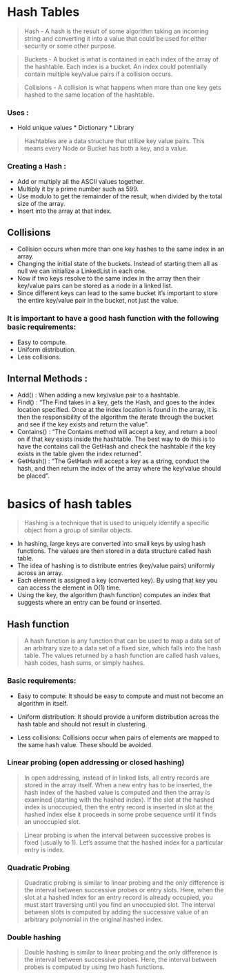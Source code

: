 # Hash Tables

> Hash - A hash is the result of some algorithm taking an incoming string and converting it into a value that could be used for either security or some other purpose. 

> Buckets - A bucket is what is contained in each index of the array of the hashtable. Each index is a bucket. An index could potentially contain multiple key/value pairs if a collision occurs.

> Collisions - A collision is what happens when more than one key gets hashed to the same location of the hashtable.

### Uses :

* Hold unique values  * Dictionary  * Library


> Hashtables are a data structure that utilize key value pairs. This means every Node or Bucket has both a key, and a value.

### Creating a Hash :

* Add or multiply all the ASCII values together.
* Multiply it by a prime number such as 599.
* Use modulo to get the remainder of the result, when divided by the total size of the array.
* Insert into the array at that index.

## Collisions 

* Collision occurs when more than one key hashes to the same index in an array.
* Changing the initial state of the buckets.
Instead of starting them all as null we can initialize a LinkedList in each one.
* Now if two keys resolve to the same index in the array then their key/value pairs can be stored as a node in a linked list.
* Since different keys can lead to the same bucket it’s important to store the entire key/value pair in the bucket, not just the value.


### It is important to have a good hash function with the following basic requirements:
* Easy to compute.
* Uniform distribution.
* Less collisions.

## Internal Methods :

* Add() : When adding a new key/value pair to a hashtable.
* Find() : “The Find takes in a key, gets the Hash, and goes to the index location specified. Once at the index location is found in the array, it is then the responsibility of the algorithm the iterate through the bucket and see if the key exists and return the value”.
* Contains() : “The Contains method will accept a key, and return a bool on if that key exists inside the hashtable. The best way to do this is to have the contains call the GetHash and check the hashtable if the key exists in the table given the index returned”.
* GetHash() : “The GetHash will accept a key as a string, conduct the hash, and then return the index of the array where the key/value should be placed”.

# basics of hash tables

> Hashing is a technique that is used to uniquely identify a specific object from a group of similar objects.

* In hashing, large keys are converted into small keys by using hash functions. The values are then stored in a data structure called hash table.
* The idea of hashing is to distribute entries (key/value pairs) uniformly across an array. 
* Each element is assigned a key (converted key). By using that key you can access the element in O(1) time. 
* Using the key, the algorithm (hash function) computes an index that suggests where an entry can be found or inserted.

## Hash function

> A hash function is any function that can be used to map a data set of an arbitrary size to a data set of a fixed size, which falls into the hash table.
>  The values returned by a hash function are called hash values, hash codes, hash sums, or simply hashes.

### Basic requirements:

* Easy to compute: It should be easy to compute and must not become an algorithm in itself.

* Uniform distribution: It should provide a uniform distribution across the hash table and should not result in clustering.

* Less collisions: Collisions occur when pairs of elements are mapped to the same hash value. These should be avoided.

### Linear probing (open addressing or closed hashing)
> In open addressing, instead of in linked lists, all entry records are stored in the array itself. When a new entry has to be inserted, the hash index of the hashed value is computed and then the array is examined (starting with the hashed index). If the slot at the hashed index is unoccupied, then the entry record is inserted in slot at the hashed index else it proceeds in some probe sequence until it finds an unoccupied slot.

> Linear probing is when the interval between successive probes is fixed (usually to 1). Let’s assume that the hashed index for a particular entry is index.

### Quadratic Probing

> Quadratic probing is similar to linear probing and the only difference is the interval between successive probes or entry slots. Here, when the slot at a hashed index for an entry record is already occupied, you must start traversing until you find an unoccupied slot. The interval between slots is computed by adding the successive value of an arbitrary polynomial in the original hashed index.

### Double hashing

> Double hashing is similar to linear probing and the only difference is the interval between successive probes. Here, the interval between probes is computed by using two hash functions.


